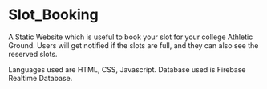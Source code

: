# Slot_Booking

A Static Website which is useful to book your slot for your college Athletic Ground. Users will get notified if the slots are full, and they can also see the reserved slots.

Languages used are HTML, CSS, Javascript.
Database used is Firebase Realtime Database.




